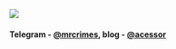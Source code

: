 ![](https://raw.githubusercontent.com/acessors/acessors/java.gif)
#### Telegram - [@mrcrimes](https://t.me/mrcrimes), blog - [@acessor](https://t.me/acessor)
